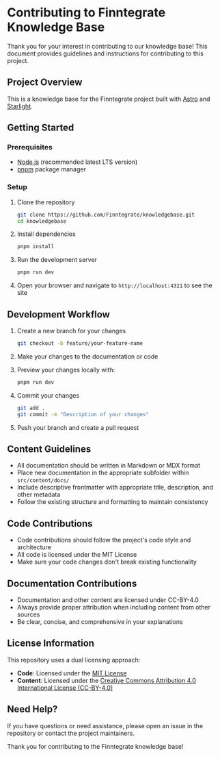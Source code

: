 # Contributing to Finntegrate Knowledge Base

Thank you for your interest in contributing to our knowledge base! This document provides guidelines and instructions for contributing to this project.

## Project Overview

This is a knowledge base for the Finntegrate project built with [Astro](https://astro.build/) and [Starlight](https://starlight.astro.build/).

## Getting Started

### Prerequisites

- [Node.js](https://nodejs.org/) (recommended latest LTS version)
- [pnpm](https://pnpm.io/) package manager

### Setup

1. Clone the repository
   ```bash
   git clone https://github.com/Finntegrate/knowledgebase.git
   cd knowledgebase
   ```

2. Install dependencies
   ```bash
   pnpm install
   ```

3. Run the development server
   ```bash
   pnpm run dev
   ```

4. Open your browser and navigate to `http://localhost:4321` to see the site

## Development Workflow

1. Create a new branch for your changes
   ```bash
   git checkout -b feature/your-feature-name
   ```

2. Make your changes to the documentation or code

3. Preview your changes locally with:
   ```bash
   pnpm run dev
   ```

4. Commit your changes
   ```bash
   git add .
   git commit -m "Description of your changes"
   ```

5. Push your branch and create a pull request

## Content Guidelines

- All documentation should be written in Markdown or MDX format
- Place new documentation in the appropriate subfolder within `src/content/docs/`
- Include descriptive frontmatter with appropriate title, description, and other metadata
- Follow the existing structure and formatting to maintain consistency

## Code Contributions

- Code contributions should follow the project's code style and architecture
- All code is licensed under the MIT License
- Make sure your code changes don't break existing functionality

## Documentation Contributions

- Documentation and other content are licensed under CC-BY-4.0
- Always provide proper attribution when including content from other sources
- Be clear, concise, and comprehensive in your explanations

## License Information

This repository uses a dual licensing approach:

- **Code**: Licensed under the [MIT License](LICENSE)
- **Content**: Licensed under the [Creative Commons Attribution 4.0 International License (CC-BY-4.0)](LICENSE-content)

## Need Help?

If you have questions or need assistance, please open an issue in the repository or contact the project maintainers.

Thank you for contributing to the Finntegrate knowledge base!
